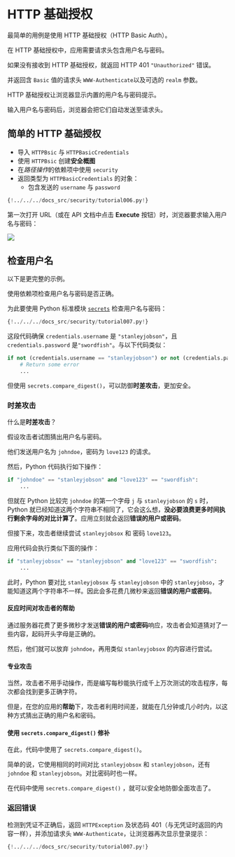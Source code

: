 # HTTP 基础授权

最简单的用例是使用 HTTP 基础授权（HTTP Basic Auth）。

在 HTTP 基础授权中，应用需要请求头包含用户名与密码。

如果没有接收到 HTTP 基础授权，就返回 HTTP 401 `"Unauthorized"` 错误。

并返回含 `Basic` 值的请求头 `WWW-Authenticate`以及可选的 `realm` 参数。

HTTP 基础授权让浏览器显示内置的用户名与密码提示。

输入用户名与密码后，浏览器会把它们自动发送至请求头。

## 简单的 HTTP 基础授权

* 导入 `HTTPBsic` 与 `HTTPBasicCredentials`
* 使用 `HTTPBsic` 创建**安全概图**
* 在*路径操作*的依赖项中使用 `security` 
* 返回类型为 `HTTPBasicCredentials` 的对象：
    * 包含发送的 `username` 与 `password`

```Python hl_lines="2  6  10"
{!../../../docs_src/security/tutorial006.py!}
```

第一次打开 URL（或在 API 文档中点击 **Execute** 按钮）时，浏览器要求输入用户名与密码：

<img src="/img/tutorial/security/image12.png">

## 检查用户名

以下是更完整的示例。

使用依赖项检查用户名与密码是否正确。

为此要使用 Python 标准模块 <a href="https://docs.python.org/3/library/secrets.html" class="external-link" target="_blank">`secrets`</a> 检查用户名与密码：

```Python hl_lines="1  11-13"
{!../../../docs_src/security/tutorial007.py!}
```

这段代码确保 `credentials.username` 是 `"stanleyjobson"`，且 `credentials.password` 是`"swordfish"`。与以下代码类似：

```Python
if not (credentials.username == "stanleyjobson") or not (credentials.password == "swordfish"):
    # Return some error
    ...
```

但使用 `secrets.compare_digest()`，可以防御**时差攻击**，更加安全。

### 时差攻击

什么是**时差攻击**？

假设攻击者试图猜出用户名与密码。

他们发送用户名为 `johndoe`，密码为 `love123`  的请求。

然后，Python 代码执行如下操作：

```Python
if "johndoe" == "stanleyjobson" and "love123" == "swordfish":
    ...
```

但就在 Python 比较完 `johndoe` 的第一个字母 `j` 与 `stanleyjobson` 的 `s` 时，Python 就已经知道这两个字符串不相同了，它会这么想，**没必要浪费更多时间执行剩余字母的对比计算了**。应用立刻就会返回**错误的用户或密码**。

但接下来，攻击者继续尝试 `stanleyjobsox` 和 密码 `love123`。

应用代码会执行类似下面的操作：

```Python
if "stanleyjobsox" == "stanleyjobson" and "love123" == "swordfish":
    ...
```

此时，Python 要对比 `stanleyjobsox` 与 `stanleyjobson` 中的 `stanleyjobso`，才能知道这两个字符串不一样。因此会多花费几微秒来返回**错误的用户或密码**。

#### 反应时间对攻击者的帮助

通过服务器花费了更多微秒才发送**错误的用户或密码**响应，攻击者会知道猜对了一些内容，起码开头字母是正确的。

然后，他们就可以放弃 `johndoe`，再用类似 `stanleyjobsox` 的内容进行尝试。

#### **专业**攻击

当然，攻击者不用手动操作，而是编写每秒能执行成千上万次测试的攻击程序，每次都会找到更多正确字符。

但是，在您的应用的**帮助**下，攻击者利用时间差，就能在几分钟或几小时内，以这种方式猜出正确的用户名和密码。

#### 使用 `secrets.compare_digest()` 修补

在此，代码中使用了 `secrets.compare_digest()`。

简单的说，它使用相同的时间对比 `stanleyjobsox` 和 `stanleyjobson`，还有 `johndoe` 和 `stanleyjobson`。对比密码时也一样。

在代码中使用 `secrets.compare_digest()` ，就可以安全地防御全面攻击了。

### 返回错误

检测到凭证不正确后，返回 `HTTPException` 及状态码 401（与无凭证时返回的内容一样），并添加请求头 `WWW-Authenticate`，让浏览器再次显示登录提示：

```Python hl_lines="15-19"
{!../../../docs_src/security/tutorial007.py!}
```
